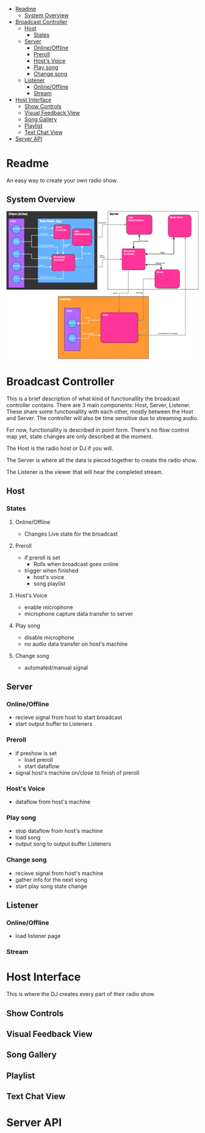 - [Readme](#sec-1)
  - [System Overview](#sec-1-1)
- [Broadcast Controller](#sec-2)
  - [Host](#sec-2-1)
    - [States](#sec-2-1-1)
  - [Server](#sec-2-2)
    - [Online/Offline](#sec-2-2-1)
    - [Preroll](#sec-2-2-2)
    - [Host's Voice](#sec-2-2-3)
    - [Play song](#sec-2-2-4)
    - [Change song](#sec-2-2-5)
  - [Listener](#sec-2-3)
    - [Online/Offline](#sec-2-3-1)
    - [Stream](#sec-2-3-2)
- [Host Interface](#sec-3)
  - [Show Controls](#sec-3-1)
  - [Visual Feedback View](#sec-3-2)
  - [Song Gallery](#sec-3-3)
  - [Playlist](#sec-3-4)
  - [Text Chat View](#sec-3-5)
- [Server API](#sec-4)


# Readme<a id="sec-1" name="sec-1"></a>

An easy way to create your own radio show.

## System Overview<a id="sec-1-1" name="sec-1-1"></a>

![img](overview.png)

# Broadcast Controller<a id="sec-2" name="sec-2"></a>

This is a brief description of what kind of functionallity the broadcast controller contains. There are 3 main components: Host, Server, Listener. These share some functionallity with each other, mostly between the Host and Server. The controller will also be time sensitive due to streaming audio.

For now, functionallity is described in point form. There's no flow control map yet, state changes are only described at the moment.

The Host is the radio host or DJ if you will.

The Server is where all the data is pieced together to create the radio show.

The Listener is the viewer that will hear the completed stream.

## Host<a id="sec-2-1" name="sec-2-1"></a>

### States<a id="sec-2-1-1" name="sec-2-1-1"></a>

1.  Online/Offline

    -   Changes Live state for the broadcast

2.  Preroll

    -   if preroll is set
        -   Rolls when broadcast goes online
    -   trigger when finished
        -   host's voice
        -   song playlist

3.  Host's Voice

    -   enable microphone
    -   microphone capture data transfer to server

4.  Play song

    -   disable microphone
    -   no audio data transfer on host's machine

5.  Change song

    -   automated/manual signal

## Server<a id="sec-2-2" name="sec-2-2"></a>

### Online/Offline<a id="sec-2-2-1" name="sec-2-2-1"></a>

-   recieve signal from host to start broadcast
-   start output buffer to Listeners

### Preroll<a id="sec-2-2-2" name="sec-2-2-2"></a>

-   if preshow is set
    -   load preroll
    -   start dataflow
-   signal host's machine on/close to finish of preroll

### Host's Voice<a id="sec-2-2-3" name="sec-2-2-3"></a>

-   dataflow from host's machine

### Play song<a id="sec-2-2-4" name="sec-2-2-4"></a>

-   stop dataflow from host's machine
-   load song
-   output song to output buffer Listeners

### Change song<a id="sec-2-2-5" name="sec-2-2-5"></a>

-   recieve signal from host's machine
-   gather info for the next song
-   start play song state change

## Listener<a id="sec-2-3" name="sec-2-3"></a>

### Online/Offline<a id="sec-2-3-1" name="sec-2-3-1"></a>

-   load listener page

### Stream<a id="sec-2-3-2" name="sec-2-3-2"></a>

# Host Interface<a id="sec-3" name="sec-3"></a>

This is where the DJ creates every part of their radio show.

## Show Controls<a id="sec-3-1" name="sec-3-1"></a>

## Visual Feedback View<a id="sec-3-2" name="sec-3-2"></a>

## Song Gallery<a id="sec-3-3" name="sec-3-3"></a>

## Playlist<a id="sec-3-4" name="sec-3-4"></a>

## Text Chat View<a id="sec-3-5" name="sec-3-5"></a>

# Server API<a id="sec-4" name="sec-4"></a>
